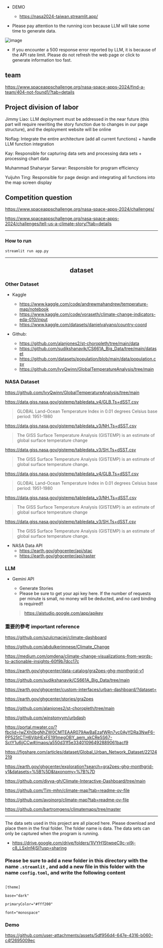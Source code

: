 + DEMO
    + https://nasa2024-taiwan.streamlit.app/

+ Please pay attention to the running icon because LLM will take some time to generate data.
  
![image](https://github.com/user-attachments/assets/2c92d4bd-1bd7-4849-b188-ccc445c6d4d7)

+ If you encounter a 500 response error reported by LLM, it is because of the API rate limit. Please do not refresh the web page or click to generate information too fast.

## team

https://www.spaceappschallenge.org/nasa-space-apps-2024/find-a-team/404-not-found1/?tab=details


## Project division of labor

Jimmy Liao: LLM deployment must be addressed in the near future (this part will require rewriting the story function due to changes in our page structure), and the deployment website will be online

Noflag: Integrate the entire architecture (add all current functions) + handle LLM function integration

Kay: Responsible for capturing data sets and processing data sets + processing chart data

Muhammad Shaharyar Sarwar: Responsible for program efficiency

Yuijuhn Ting: Responsible for page design and integrating all functions into the map screen display

## Competition question

https://www.spaceappschallenge.org/nasa-space-apps-2024/challenges/

https://www.spaceappschallenge.org/nasa-space-apps-2024/challenges/tell-us-a-climate-story/?tab=details

---


### How to run

`streamlit run app.py`


-----
<h2 align='center'>dataset</h2>

### Other Dataset

+ Kaggle
    + https://www.kaggle.com/code/andrewmahandrew/temperature-map/notebook
    + https://www.kaggle.com/code/voraseth/climate-change-indicators-eda-010/input
    + https://www.kaggle.com/datasets/danielvalyano/country-coord


+ Github:
  + https://github.com/alanjones2/st-choropleth/tree/main/data
  + https://github.com/sudikshanavik/CS661A_Big_Data/tree/main/dataset
  + https://github.com/datasets/population/blob/main/data/population.csv
  + https://github.com/IvyQwinn/GlobalTemperatureAnalysis/tree/main
  
### NASA Dataset

https://github.com/IvyQwinn/GlobalTemperatureAnalysis/tree/main

https://data.giss.nasa.gov/gistemp/tabledata_v4/GLB.Ts+dSST.csv 

> GLOBAL Land-Ocean Temperature Index in 0.01 degrees Celsius   base period: 1951-1980

https://data.giss.nasa.gov/gistemp/tabledata_v3/NH.Ts+dSST.csv

> The GISS Surface Temperature Analysis (GISTEMP) is an estimate of global surface temperature change

https://data.giss.nasa.gov/gistemp/tabledata_v3/SH.Ts+dSST.csv

> The GISS Surface Temperature Analysis (GISTEMP) is an estimate of global surface temperature change.

https://data.giss.nasa.gov/gistemp/tabledata_v4/GLB.Ts+dSST.csv 

> GLOBAL Land-Ocean Temperature Index in 0.01 degrees Celsius   base period: 1951-1980

https://data.giss.nasa.gov/gistemp/tabledata_v3/NH.Ts+dSST.csv

> The GISS Surface Temperature Analysis (GISTEMP) is an estimate of global surface temperature change

https://data.giss.nasa.gov/gistemp/tabledata_v3/SH.Ts+dSST.csv

> The GISS Surface Temperature Analysis (GISTEMP) is an estimate of global surface temperature change.

+ NASA Data API
  + https://earth.gov/ghgcenter/api/stac
  + https://earth.gov/ghgcenter/api/raster

### LLM
+ Gemini API
  + Generate Stories
  + Please be sure to get your api key here. If the number of requests per minute is small, no money will be deducted, and no card binding is required!!

  > https://aistudio.google.com/app/apikey

### 重要的參考 important reference
  
  https://github.com/szulcmaciej/climate-dashboard

  https://github.com/abdulkerimnese/Climate_Change 

  https://medium.com/omdena/climate-change-visualizations-from-words-to-actionable-insights-60f9b7dcc17c 
   
  https://earth.gov/ghgcenter/data-catalog/gra2pes-ghg-monthgrid-v1

  https://github.com/sudikshanavik/CS661A_Big_Data/tree/main
  
  https://earth.gov/ghgcenter/custom-interfaces/urban-dashboard/?dataset=
  
  https://earth.gov/ghgcenter/stories/gra2pes

  https://github.com/alanjones2/st-choropleth/tree/main
  
  https://github.com/winstonyym/urbdash  
  
  https://portal.mwater.co/?fbclid=IwZXh0bgNhZW0CMTEAAR079AwBaEzafWRn7vc0AyYDRa3NwF6-PP525tCTH6VjbHExFE191megOBY_aem_xkCRe5S67-SctY1u6jjCCw#/maps/a550d31f5e33401096492889061bacf9 
  
  https://figshare.com/articles/dataset/Global_Urban_Network_Dataset/22124219
  
  https://earth.gov/ghgcenter/exploration?search=gra2pes-ghg-monthgrid-v1&datasets=%5B%5D&taxonomy=%7B%7D 

  https://github.com/divya-gh/Climate-Interactive-Dashboard/tree/main
  
  https://github.com/Tim-mhn/climate-map?tab=readme-ov-file

  https://github.com/avoinorg/climate-map?tab=readme-ov-file

  https://github.com/bartromgens/climatemaps/tree/master

---------------

The data sets used in this project are all placed here. Please download and place them in the final folder. The folder name is data. The data sets can only be captured when the program is running.

+ https://drive.google.com/drive/folders/1IVYH1StwpeC9c-vi9j-c8_LSxlnf4jSI?usp=sharing

### Please be sure to add a new folder in this directory with the name `.streamlit` , and add a new file in this folder with the name `config.toml`, and write the following content

```

[theme]

base="dark"

primaryColor="#fff200"

font="monospace"
```

### Demo


https://github.com/user-attachments/assets/5df956d4-647e-4316-b060-c4f2695009ec


